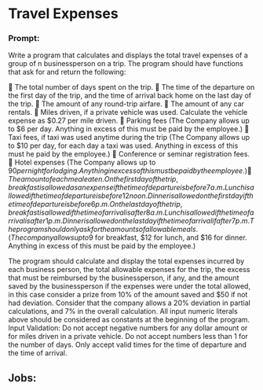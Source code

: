 # Travel Expenses

### Prompt:
Write a program that calculates and displays the total travel expenses of a group of n businessperson on a trip. The program should have functions that ask for and return the following:

 The total number of days spent on the trip.
 The time of the departure on the first day of the trip, and the time of arrival back home on the last day of the trip.
 The amount of any round-trip airfare.
 The amount of any car rentals.
 Miles driven, if a private vehicle was used. Calculate the vehicle expense as $0.27 per mile driven.
 Parking fees (The Company allows up to $6 per day. Anything in excess of this must be paid by the employee.)
 Taxi fees, if taxi was used anytime during the trip (The Company allows up to $10 per day, for each day a taxi was used. Anything in excess of this must he paid by the employee.)
 Conference or seminar registration fees.
 Hotel expenses (The Company allows up to $90 per night for lodging. Anything in excess of this must be paid by the employee.)
 The amount of each meal eaten. On the first day of the trip, breakfast is allowed as an expense if the time of departure is before 7 a.m. Lunch is allowed if the time of departure is before 12 noon. Dinner is allowed on the first day if the time of departure is before 6 p.m. On the last day of the trip, breakfast is allowed if the time of arrival is after 8 a.m. Lunch is allowed if the time of arrival is after 1 p.m. Dinner is allowed on the last day if the time of arrival if after 7 p.m. The program should only ask for the amounts of allowable meals. (The company allows up to$9 for breakfast, $12 for lunch, and $16 for dinner. Anything in excess of this must be paid by the employee.)

The program should calculate and display the total expenses incurred by each business person, the total allowable expenses for the trip, the excess that must be reimbursed by the businessperson, if any, and the amount saved by the businessperson if the expenses were under the total allowed, in this case consider a prize from 10% of the amount saved and $50 if not had deviation.
Consider that the company allows a 20% deviation in partial calculations, and 7% in the overall calculation.
All input numeric literals above should be considered as constants at the beginning of the program.
Input Validation: Do not accept negative numbers for any dollar amount or for miles driven in a private vehicle. Do not accept numbers less than 1 for the number of days. Only accept valid times for the time of departure and the time of arrival.

## Jobs:
